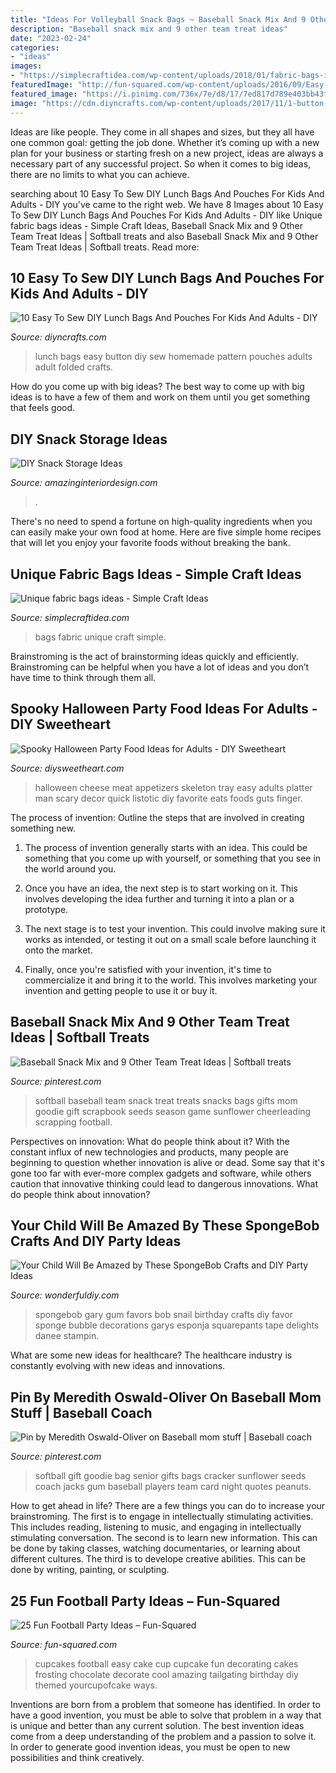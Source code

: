 ```yaml
---
title: "Ideas For Volleyball Snack Bags ~ Baseball Snack Mix And 9 Other Team Treat Ideas"
description: "Baseball snack mix and 9 other team treat ideas"
date: "2023-02-24"
categories:
- "ideas"
images:
- "https://simplecraftidea.com/wp-content/uploads/2018/01/fabric-bags-ideas-20.jpg"
featuredImage: "http://fun-squared.com/wp-content/uploads/2016/09/Easy-Football-Cupcake.jpg"
featured_image: "https://i.pinimg.com/736x/7e/d8/17/7ed817d789e403bb43f86d62974efd0c--softball-gifts-softball-goodie-bag-ideas.jpg"
image: "https://cdn.diyncrafts.com/wp-content/uploads/2017/11/1-button-bags.jpg"
---
```



Ideas are like people. They come in all shapes and sizes, but they all have one common goal: getting the job done. Whether it’s coming up with a new plan for your business or starting fresh on a new project, ideas are always a necessary part of any successful project. So when it comes to big ideas, there are no limits to what you can achieve.

	

		
searching about 10 Easy To Sew DIY Lunch Bags And Pouches For Kids And Adults - DIY you've came to the right web. We have 8 Images about 10 Easy To Sew DIY Lunch Bags And Pouches For Kids And Adults - DIY like Unique fabric bags ideas - Simple Craft Ideas, Baseball Snack Mix and 9 Other Team Treat Ideas | Softball treats and also Baseball Snack Mix and 9 Other Team Treat Ideas | Softball treats. Read more:
		
    
## 10 Easy To Sew DIY Lunch Bags And Pouches For Kids And Adults - DIY

<img loading=lazy src="https://cdn.diyncrafts.com/wp-content/uploads/2017/11/1-button-bags.jpg" onerror="this.onerror=null;this.src='https://tse1.mm.bing.net/th?id=OIP.PJf2ZlEvO6ms-pCKa1jlIQHaMR&amp;pid=15.1';" alt="10 Easy To Sew DIY Lunch Bags And Pouches For Kids And Adults - DIY">

_Source: diyncrafts.com_

>lunch bags easy button diy sew homemade pattern pouches adults adult folded crafts. 

	

How do you come up with big ideas?
The best way to come up with big ideas is to have a few of them and work on them until you get something that feels good.

    
## DIY Snack Storage Ideas

<img loading=lazy src="http://www.amazinginteriordesign.com/wp-content/uploads/2020/01/fi-6.jpg" onerror="this.onerror=null;this.src='https://tse2.mm.bing.net/th?id=OIP.7ENZNNaJF44Q1fWD1itEkQHaKG&amp;pid=15.1';" alt="DIY Snack Storage Ideas">

_Source: amazinginteriordesign.com_

>. 

	

There's no need to spend a fortune on high-quality ingredients when you can easily make your own food at home. Here are five simple home recipes that will let you enjoy your favorite foods without breaking the bank.

    
## Unique Fabric Bags Ideas - Simple Craft Ideas

<img loading=lazy src="https://simplecraftidea.com/wp-content/uploads/2018/01/fabric-bags-ideas-20.jpg" onerror="this.onerror=null;this.src='https://tse2.mm.bing.net/th?id=OIP.qcoTWc1H4RebV6yCgEEN4AHaOJ&amp;pid=15.1';" alt="Unique fabric bags ideas - Simple Craft Ideas">

_Source: simplecraftidea.com_

>bags fabric unique craft simple. 

	

Brainstroming is the act of brainstorming ideas quickly and efficiently. Brainstroming can be helpful when you have a lot of ideas and you don’t have time to think through them all.

    
## Spooky Halloween Party Food Ideas For Adults - DIY Sweetheart

<img loading=lazy src="https://diysweetheart.com/wp-content/uploads/2018/09/Meat-and-Cheese-Tray.jpg" onerror="this.onerror=null;this.src='https://tse1.mm.bing.net/th?id=OIP.FuQw4KSpESSB_AJc53KV3gHaJ4&amp;pid=15.1';" alt="Spooky Halloween Party Food Ideas for Adults - DIY Sweetheart">

_Source: diysweetheart.com_

>halloween cheese meat appetizers skeleton tray easy adults platter man scary decor quick listotic diy favorite eats foods guts finger. 

	

The process of invention: Outline the steps that are involved in creating something new.
1. The process of invention generally starts with an idea. This could be something that you come up with yourself, or something that you see in the world around you.
2. Once you have an idea, the next step is to start working on it. This involves developing the idea further and turning it into a plan or a prototype.

3. The next stage is to test your invention. This could involve making sure it works as intended, or testing it out on a small scale before launching it onto the market.

4. Finally, once you're satisfied with your invention, it's time to commercialize it and bring it to the world. This involves marketing your invention and getting people to use it or buy it.

    
## Baseball Snack Mix And 9 Other Team Treat Ideas | Softball Treats

<img loading=lazy src="https://i.pinimg.com/736x/d0/96/00/d096006db55adadd99c6c5a3087a5ca2.jpg" onerror="this.onerror=null;this.src='https://tse2.mm.bing.net/th?id=OIP.lljB2JvZXJatNcQctm7jlwAAAA&amp;pid=15.1';" alt="Baseball Snack Mix and 9 Other Team Treat Ideas | Softball treats">

_Source: pinterest.com_

>softball baseball team snack treat treats snacks bags gifts mom goodie gift scrapbook seeds season game sunflower cheerleading scrapping football. 

	

Perspectives on innovation: What do people think about it?
With the constant influx of new technologies and products, many people are beginning to question whether innovation is alive or dead. Some say that it's gone too far with ever-more complex gadgets and software, while others caution that innovative thinking could lead to dangerous innovations. What do people think about innovation?

    
## Your Child Will Be Amazed By These SpongeBob Crafts And DIY Party Ideas

<img loading=lazy src="https://cdn.wonderfuldiy.com/wp-content/uploads/2016/02/Gary-gum-1024x768.jpg" onerror="this.onerror=null;this.src='https://tse2.mm.bing.net/th?id=OIP.-VX4U-C1VR-PCSyHdHDlRAHaFj&amp;pid=15.1';" alt="Your Child Will Be Amazed by These SpongeBob Crafts and DIY Party Ideas">

_Source: wonderfuldiy.com_

>spongebob gary gum favors bob snail birthday crafts diy favor sponge bubble decorations garys esponja squarepants tape delights danee stampin. 

	

What are some new ideas for healthcare?
The healthcare industry is constantly evolving with new ideas and innovations.

    
## Pin By Meredith Oswald-Oliver On Baseball Mom Stuff | Baseball Coach

<img loading=lazy src="https://i.pinimg.com/736x/7e/d8/17/7ed817d789e403bb43f86d62974efd0c--softball-gifts-softball-goodie-bag-ideas.jpg" onerror="this.onerror=null;this.src='https://tse3.mm.bing.net/th?id=OIP.5-7hh6DKbXbfgpU8kGs2-QAAAA&amp;pid=15.1';" alt="Pin by Meredith Oswald-Oliver on Baseball mom stuff | Baseball coach">

_Source: pinterest.com_

>softball gift goodie bag senior gifts bags cracker sunflower seeds coach jacks gum baseball players team card night quotes peanuts. 

	

How to get ahead in life? There are a few things you can do to increase your brainstroming. The first is to engage in intellectually stimulating activities. This includes reading, listening to music, and engaging in intellectually stimulating conversation. The second is to learn new information. This can be done by taking classes, watching documentaries, or learning about different cultures. The third is to develope creative abilities. This can be done by writing, painting, or sculpting.

    
## 25 Fun Football Party Ideas – Fun-Squared

<img loading=lazy src="http://fun-squared.com/wp-content/uploads/2016/09/Easy-Football-Cupcake.jpg" onerror="this.onerror=null;this.src='https://tse3.mm.bing.net/th?id=OIP.X1YvRjlEscDQ8a65RUhVTAHaNy&amp;pid=15.1';" alt="25 Fun Football Party Ideas – Fun-Squared">

_Source: fun-squared.com_

>cupcakes football easy cake cup cupcake fun decorating cakes frosting chocolate decorate cool amazing tailgating birthday diy themed yourcupofcake ways. 

	

Inventions are born from a problem that someone has identified. In order to have a good invention, you must be able to solve that problem in a way that is unique and better than any current solution. The best invention ideas come from a deep understanding of the problem and a passion to solve it. In order to generate good invention ideas, you must be open to new possibilities and think creatively.

